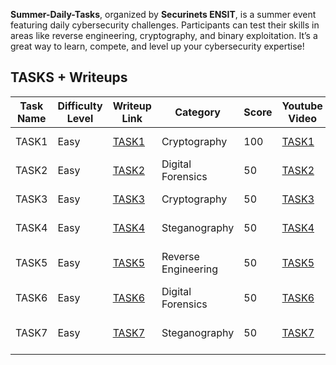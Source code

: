 **Summer-Daily-Tasks**, organized by **Securinets ENSIT**, is a summer event featuring daily cybersecurity challenges. Participants can test their skills in areas like reverse engineering, cryptography, and binary exploitation. It’s a great way to learn, compete, and level up your cybersecurity expertise!

## TASKS + Writeups

| Task Name | Difficulty Level | Writeup Link                    | Category            | Score | Youtube Video                                                                                        | Author              |
| --------- | ---------------- | ------------------------------- | ------------------- | ----- | ---------------------------------------------------------------------------------------------------- | ------------------- |
| TASK1     | Easy             | [TASK1](./01%20TASK1/README.md) | Cryptography        | 100   | [TASK1](https://www.youtube.com/watch?v=YwUur9Y-d7g&t=21s)                                           | Mohamed Hedda       |
| TASK2     | Easy             | [TASK2](./02%20TASK2/README.md) | Digital Forensics   | 50    | [TASK2](https://www.youtube.com/watch?v=gcwQmqDXsjs&list=PLpWkNayvK98vC1P10yHmoDTiko1q0eqjX)         | Mohamed Yahyaoui    |
| TASK3     | Easy             | [TASK3](./03%20TASK3/README.md) | Cryptography        | 50    | [TASK3](https://www.youtube.com/watch?v=I37Z6RFJy3A&list=PLpWkNayvK98vC1P10yHmoDTiko1q0eqjX&index=3) | Aziz Ouerfeli       |
| TASK4     | Easy             | [TASK4](./04%20TASK4/README.md) | Steganography       | 50    | [TASK4](https://www.youtube.com/watch?v=DmaB2Tmv7i4&list=PLpWkNayvK98vC1P10yHmoDTiko1q0eqjX)         | Arwa Fessi          |
| TASK5     | Easy             | [TASK5](./05%20TASK5/README.md) | Reverse Engineering | 50    | [TASK5](https://www.youtube.com/watch?v=ye7Li4U9GSE&t=627s)                                          | Md Amine Mensi      |
| TASK6     | Easy             | [TASK6](./06%20TASK6/README.md) | Digital Forensics   | 50    | [TASK6](https://www.youtube.com/watch?v=Qdi0fWiXtcI)                                                 | Mohamed Hedda       |
| TASK7     | Easy             | [TASK7](./07%20TASK7/README.md) | Steganography       | 50    | [TASK7]()                                                                                            | Youssef Ben Youssef |
